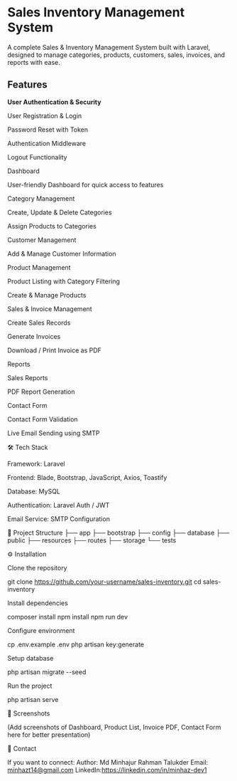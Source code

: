 <h1>Sales Inventory Management System</h1>

A complete Sales & Inventory Management System built with Laravel, designed to manage categories, products, customers, sales, invoices, and reports with ease.

<h2>Features</h2>

**User Authentication & Security**

User Registration & Login

Password Reset with Token

Authentication Middleware

Logout Functionality

Dashboard

User-friendly Dashboard for quick access to features

Category Management

Create, Update & Delete Categories

Assign Products to Categories

Customer Management

Add & Manage Customer Information

Product Management

Product Listing with Category Filtering

Create & Manage Products

Sales & Invoice Management

Create Sales Records

Generate Invoices

Download / Print Invoice as PDF

Reports

Sales Reports

PDF Report Generation

Contact Form

Contact Form Validation

Live Email Sending using SMTP

🛠️ Tech Stack

Framework: Laravel

Frontend: Blade, Bootstrap, JavaScript, Axios, Toastify

Database: MySQL

Authentication: Laravel Auth / JWT

Email Service: SMTP Configuration

📂 Project Structure
├── app
├── bootstrap
├── config
├── database
├── public
├── resources
├── routes
├── storage
└── tests

⚙️ Installation

Clone the repository

git clone https://github.com/your-username/sales-inventory.git
cd sales-inventory


Install dependencies

composer install
npm install
npm run dev


Configure environment

cp .env.example .env
php artisan key:generate


Setup database

php artisan migrate --seed


Run the project

php artisan serve

📸 Screenshots

(Add screenshots of Dashboard, Product List, Invoice PDF, Contact Form here for better presentation)

📧 Contact

If you want to connect:
Author: Md Minhajur Rahman Talukder
Email: minhazt14@gmail.com
LinkedIn:https://linkedin.com/in/minhaz-dev1
